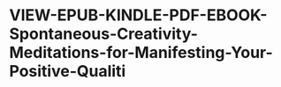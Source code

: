 # VIEW-EPUB-KINDLE-PDF-EBOOK-Spontaneous-Creativity-Meditations-for-Manifesting-Your-Positive-Qualiti